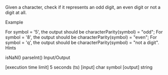 Given a character, check if it represents an odd digit, an even digit or not a digit at all.

Example

For symbol = '5', the output should be characterParity(symbol) = "odd";
For symbol = '8', the output should be characterParity(symbol) = "even";
For symbol = 'q', the output should be characterParity(symbol) = "not a digit".
Hints

isNaN()
parseInt()
Input/Output

[execution time limit] 5 seconds (ts)
[input] char symbol
[output] string
